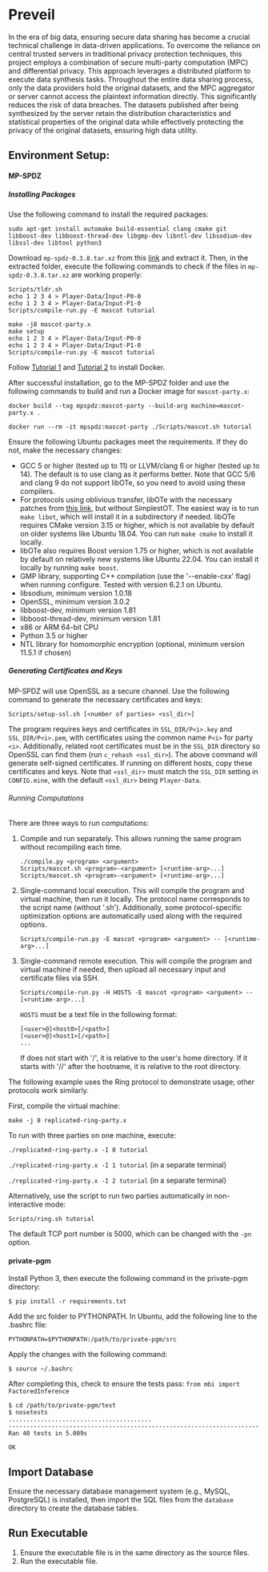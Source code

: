 # Preveil
In the era of big data, ensuring secure data sharing has become a crucial technical challenge in data-driven applications. To overcome the reliance on central trusted servers in traditional privacy protection techniques, this project employs a combination of secure multi-party computation (MPC) and differential privacy. This approach leverages a distributed platform to execute data synthesis tasks. Throughout the entire data sharing process, only the data providers hold the original datasets, and the MPC aggregator or server cannot access the plaintext information directly. This significantly reduces the risk of data breaches. The datasets published after being synthesized by the server retain the distribution characteristics and statistical properties of the original data while effectively protecting the privacy of the original datasets, ensuring high data utility. 

## Environment Setup:

#### MP-SPDZ
##### Installing Packages
Use the following command to install the required packages:

```
sudo apt-get install automake build-essential clang cmake git libboost-dev libboost-thread-dev libgmp-dev libntl-dev libsodium-dev libssl-dev libtool python3
```

Download `mp-spdz-0.3.8.tar.xz` from this [link](https://github.com/data61/MP-SPDZ/releases) and extract it. Then, in the extracted folder, execute the following commands to check if the files in `mp-spdz-0.3.8.tar.xz` are working properly:

```
Scripts/tldr.sh
echo 1 2 3 4 > Player-Data/Input-P0-0
echo 1 2 3 4 > Player-Data/Input-P1-0
Scripts/compile-run.py -E mascot tutorial
```

```
make -j8 mascot-party.x
make setup
echo 1 2 3 4 > Player-Data/Input-P0-0
echo 1 2 3 4 > Player-Data/Input-P1-0
Scripts/compile-run.py -E mascot tutorial
```

Follow [Tutorial 1](https://blog.csdn.net/G_1012_/article/details/129730072) and [Tutorial 2](https://blog.csdn.net/ghostyusheng/article/details/80321483) to install Docker.

After successful installation, go to the MP-SPDZ folder and use the following commands to build and run a Docker image for `mascot-party.x`:

```
docker build --tag mpspdz:mascot-party --build-arg machine=mascot-party.x .
```

```
docker run --rm -it mpspdz:mascot-party ./Scripts/mascot.sh tutorial
```

Ensure the following Ubuntu packages meet the requirements. If they do not, make the necessary changes:

- GCC 5 or higher (tested up to 11) or LLVM/clang 6 or higher (tested up to 14). The default is to use clang as it performs better. Note that GCC 5/6 and clang 9 do not support libOTe, so you need to avoid using these compilers.
- For protocols using oblivious transfer, libOTe with the necessary patches from [this link](https://github.com/mkskeller/softspoken-implementation), but without SimplestOT. The easiest way is to run `make libot`, which will install it in a subdirectory if needed. libOTe requires CMake version 3.15 or higher, which is not available by default on older systems like Ubuntu 18.04. You can run `make cmake` to install it locally.
- libOTe also requires Boost version 1.75 or higher, which is not available by default on relatively new systems like Ubuntu 22.04. You can install it locally by running `make boost`.
- GMP library, supporting C++ compilation (use the '--enable-cxx' flag) when running configure. Tested with version 6.2.1 on Ubuntu.
- libsodium, minimum version 1.0.18
- OpenSSL, minimum version 3.0.2
- libboost-dev, minimum version 1.81
- libboost-thread-dev, minimum version 1.81
- x86 or ARM 64-bit CPU
- Python 3.5 or higher
- NTL library for homomorphic encryption (optional, minimum version 11.5.1 if chosen)

##### Generating Certificates and Keys

MP-SPDZ will use OpenSSL as a secure channel. Use the following command to generate the necessary certificates and keys:

`Scripts/setup-ssl.sh [<number of parties> <ssl_dir>]`

The program requires keys and certificates in `SSL_DIR/P<i>.key` and `SSL_DIR/P<i>.pem`, with certificates using the common name `P<i>` for party `<i>`. Additionally, related root certificates must be in the `SSL_DIR` directory so OpenSSL can find them (run `c_rehash <ssl_dir>`). The above command will generate self-signed certificates. If running on different hosts, copy these certificates and keys. Note that `<ssl_dir>` must match the `SSL_DIR` setting in `CONFIG.mine`, with the default `<ssl_dir>` being `Player-Data`.

###### Running Computations

There are three ways to run computations:

1. Compile and run separately. This allows running the same program without recompiling each time.
   ```
   ./compile.py <program> <argument>
   Scripts/mascot.sh <program>-<argument> [<runtime-arg>...]
   Scripts/mascot.sh <program>-<argument> [<runtime-arg>...]
   ```
2. Single-command local execution. This will compile the program and virtual machine, then run it locally. The protocol name corresponds to the script name (without '.sh'). Additionally, some protocol-specific optimization options are automatically used along with the required options.
    ```
   Scripts/compile-run.py -E mascot <program> <argument> -- [<runtime-arg>...]
   ```
3. Single-command remote execution. This will compile the program and virtual machine if needed, then upload all necessary input and certificate files via SSH.
    ```
   Scripts/compile-run.py -H HOSTS -E mascot <program> <argument> -- [<runtime-arg>...]
   ```

   `HOSTS` must be a text file in the following format:
    ```
   [<user>@]<host0>[/<path>]
   [<user>@]<host1>[/<path>]
   ...
    ```
   If <path> does not start with '/', it is relative to the user's home directory. If it starts with '//' after the hostname, it is relative to the root directory.

The following example uses the Ring protocol to demonstrate usage; other protocols work similarly.

First, compile the virtual machine:

`make -j 8 replicated-ring-party.x`

To run with three parties on one machine, execute:

`./replicated-ring-party.x -I 0 tutorial`

`./replicated-ring-party.x -I 1 tutorial` (in a separate terminal)

`./replicated-ring-party.x -I 2 tutorial` (in a separate terminal)

Alternatively, use the script to run two parties automatically in non-interactive mode:

`Scripts/ring.sh tutorial`

The default TCP port number is 5000, which can be changed with the `-pn` option.

#### private-pgm
Install Python 3, then execute the following command in the private-pgm directory:
```
$ pip install -r requirements.txt
```
Add the src folder to PYTHONPATH. In Ubuntu, add the following line to the .bashrc file:
```
PYTHONPATH=$PYTHONPATH:/path/to/private-pgm/src
```
Apply the changes with the following command:
```
$ source ~/.bashrc
```

After completing this, check to ensure the tests pass:
``` from mbi import FactoredInference ```
```
$ cd /path/to/private-pgm/test
$ nosetests
........................................
----------------------------------------------------------------------
Ran 40 tests in 5.009s

OK
```

## Import Database

Ensure the necessary database management system (e.g., MySQL, PostgreSQL) is installed, then import the SQL files from the `database` directory to create the database tables.

## Run Executable

1. Ensure the executable file is in the same directory as the source files.
2. Run the executable file.
